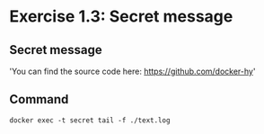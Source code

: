 # Exercise 1.3: Secret message

## Secret message

'You can find the source code here: <https://github.com/docker-hy>'

## Command

```docker exec -t secret tail -f ./text.log```
